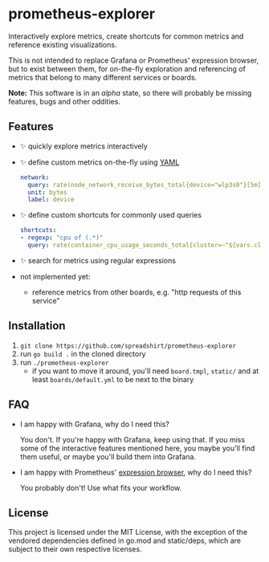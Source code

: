 # prometheus-explorer

Interactively explore metrics, create shortcuts for common metrics and
reference existing visualizations.

This is not intended to replace Grafana or Prometheus' expression
browser, but to exist between them, for on-the-fly exploration and
referencing of metrics that belong to many different services or boards.

**Note:** This software is in an *alpha* state, so there will probably
be missing features, bugs and other oddities.

## Features

- ✨ quickly explore metrics interactively
- ✨ define custom metrics on-the-fly using [YAML](https://yaml.org/)

    ```yaml
    network:
      query: rate(node_network_receive_bytes_total{device="wlp3s0"}[5m])
      unit: bytes
      label: device
    ```
- ✨ define custom shortcuts for commonly used queries

    ```yaml
    shortcuts:
    - regexp: "cpu of (.*)"
      query: rate(container_cpu_usage_seconds_total{cluster=~"${vars.cluster}.*", pod=~"${match[1]}.*", image!="", container!="POD"}[5m])
    ```
- ✨ search for metrics using regular expressions
- not implemented yet:
    - reference metrics from other boards, e.g. "http requests of this service"

## Installation

1. `git clone https://github.com/spreadshirt/prometheus-explorer`
2. run `go build .` in the cloned directory
3. run `./prometheus-explorer`
    - if you want to move it around, you'll need `board.tmpl`, `static/`
      and at least `boards/default.yml` to be next to the binary

## FAQ

- I am happy with Grafana, why do I need this?

    You don't.  If you're happy with Grafana, keep using that.  If you
    miss some of the interactive features mentioned here, you maybe
    you'll find them useful, or maybe you'll build them into Grafana.
- I am happy with Prometheus' [expression browser](https://prometheus.io/docs/visualization/browser/),
  why do I need this?

    You probably don't!  Use what fits your workflow.

## License

This project is licensed under the MIT License, with the exception of
the vendored dependencies defined in go.mod and static/deps, which are
subject to their own respective licenses.
